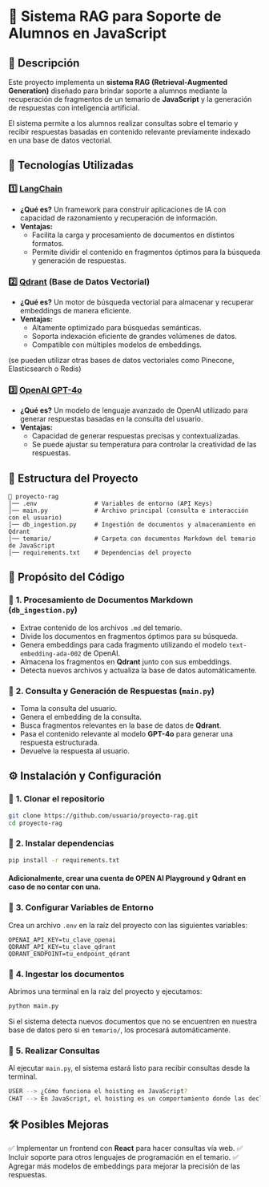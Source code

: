 # 📖 Sistema RAG para Soporte de Alumnos en JavaScript

## 📌 Descripción
Este proyecto implementa un **sistema RAG (Retrieval-Augmented Generation)** diseñado para brindar soporte a alumnos mediante la recuperación de fragmentos de un temario de **JavaScript** y la generación de respuestas con inteligencia artificial.

El sistema permite a los alumnos realizar consultas sobre el temario y recibir respuestas basadas en contenido relevante previamente indexado en una base de datos vectorial.

## 🚀 Tecnologías Utilizadas
### 1️⃣ **[LangChain](https://python.langchain.com/docs/introduction/)**
- **¿Qué es?** Un framework para construir aplicaciones de IA con capacidad de razonamiento y recuperación de información.
- **Ventajas:**
  - Facilita la carga y procesamiento de documentos en distintos formatos.
  - Permite dividir el contenido en fragmentos óptimos para la búsqueda y generación de respuestas.

### 2️⃣ **[Qdrant](https://qdrant.to/cloud)** (Base de Datos Vectorial)
- **¿Qué es?** Un motor de búsqueda vectorial para almacenar y recuperar embeddings de manera eficiente.
- **Ventajas:**
  - Altamente optimizado para búsquedas semánticas.
  - Soporta indexación eficiente de grandes volúmenes de datos.
  - Compatible con múltiples modelos de embeddings.

(se pueden utilizar otras bases de datos vectoriales como Pinecone, Elasticsearch o Redis)

### 3️⃣ **[OpenAI GPT-4o](https://openai.com/index/hello-gpt-4o/)**
- **¿Qué es?** Un modelo de lenguaje avanzado de OpenAI utilizado para generar respuestas basadas en la consulta del usuario.
- **Ventajas:**
  - Capacidad de generar respuestas precisas y contextualizadas.
  - Se puede ajustar su temperatura para controlar la creatividad de las respuestas.


## 📂 Estructura del Proyecto
```
📁 proyecto-rag
│── .env                # Variables de entorno (API Keys)
│── main.py             # Archivo principal (consulta e interacción con el usuario)
│── db_ingestion.py     # Ingestión de documentos y almacenamiento en Qdrant
│── temario/            # Carpeta con documentos Markdown del temario de JavaScript
│── requirements.txt    # Dependencias del proyecto
```

## 🎯 Propósito del Código
### 📌 **1. Procesamiento de Documentos Markdown** (`db_ingestion.py`)
- Extrae contenido de los archivos `.md` del temario.
- Divide los documentos en fragmentos óptimos para su búsqueda.
- Genera embeddings para cada fragmento utilizando el modelo `text-embedding-ada-002` de OpenAI.
- Almacena los fragmentos en **Qdrant** junto con sus embeddings.
- Detecta nuevos archivos y actualiza la base de datos automáticamente.

### 📌 **2. Consulta y Generación de Respuestas** (`main.py`)
- Toma la consulta del usuario.
- Genera el embedding de la consulta.
- Busca fragmentos relevantes en la base de datos de **Qdrant**.
- Pasa el contenido relevante al modelo **GPT-4o** para generar una respuesta estructurada.
- Devuelve la respuesta al usuario.

## ⚙️ Instalación y Configuración
### 🔹 **1. Clonar el repositorio**
```bash
git clone https://github.com/usuario/proyecto-rag.git
cd proyecto-rag
```

### 🔹 **2. Instalar dependencias**
```bash
pip install -r requirements.txt
```
#### Adicionalmente, crear una cuenta de OPEN AI Playground y Qdrant en caso de no contar con una.

### 🔹 **3. Configurar Variables de Entorno**
Crea un archivo `.env` en la raíz del proyecto con las siguientes variables:
```env
OPENAI_API_KEY=tu_clave_openai
QDRANT_API_KEY=tu_clave_qdrant
QDRANT_ENDPOINT=tu_endpoint_qdrant
```

### 🔹 **4. Ingestar los documentos**
Abrimos una terminal en la raiz del proyecto y ejecutamos:
```bash
python main.py
```
Si el sistema detecta nuevos documentos que no se encuentren en nuestra base de datos pero si en `temario/`, los procesará automáticamente.

### 🔹 **5. Realizar Consultas**
Al ejecutar `main.py`, el sistema estará listo para recibir consultas desde la terminal.
```bash
USER --> ¿Cómo funciona el hoisting en JavaScript?
CHAT --> En JavaScript, el hoisting es un comportamiento donde las declaraciones de variables y funciones se mueven al principio de su contexto de ejecución...
```

## 🛠 Posibles Mejoras
✅ Implementar un frontend con **React** para hacer consultas vía web.
✅ Incluir soporte para otros lenguajes de programación en el temario.
✅ Agregar más modelos de embeddings para mejorar la precisión de las respuestas.



